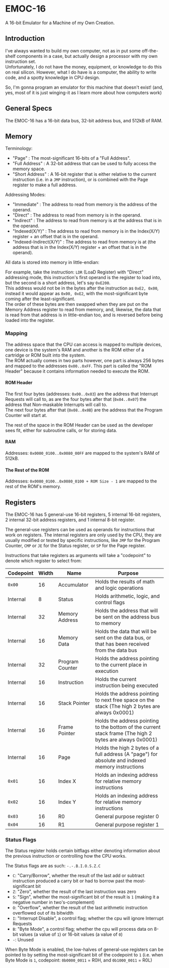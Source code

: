 # EMOC-16

A 16-bit Emulator for a Machine of my Own Creation.

## Introduction

I've always wanted to build my own computer, not as in put some off-the-shelf components in a case, but actually design a processor with my own instruction set.  
Unfortunately, I do not have the money, equipment, or knowledge to do this on real silicon. However, what I do have is a computer, the ability to write code, and a spotty knowledge in CPU design.

So, I'm gonna program an emulator for this machine that doesn't exist! (and, yes, most of it is just winging-it as I learn more about how computers work)

## General Specs

The EMOC-16 has a 16-bit data bus, 32-bit address bus, and 512kB of RAM.

## Memory

Terminology:

- "Page" : The most-significant 16-bits of a "Full Address".
- "Full Address" : A 32-bit address that can be used to fully access the memory space.
- "Short Address" : A 16-bit register that is either relative to the current instruction (i.e. in a `JMP` instruction), or is combined with the Page register to make a full address.

Addressing Modes:

- "Immediate" : The address to read from memory is the address of the operand.
- "Direct" : The address to read from memory is in the operand.
- "Indirect" : The address to read from memory is at the address that is in the operand.
- "Indexed(X/Y)" : The address to read from memory is in the Index(X/Y) register + an offset that is in the operand.
- "Indexed-Indirect(X/Y)" : The address to read from memory is at (the address that is in the Index(X/Y) register + an offset that is in the operand).

All data is stored into memory in little-endian:

For example, take the instruction: `LDR` (LoaD Register) with "Direct" addressing mode, this instruction's first operand is the register to load into, but the second is a short address, let's say `0xE200`.  
This address would not be in the bytes after the instruction as `0xE2, 0x00`, instead it would appear as `0x00, 0xE2`, with the most-significant byte coming after the least-significant.  
The order of these bytes are then swapped when they are put on the Memory Address register to read from memory, and, likewise, the data that is read from that address is in little-endian too, and is reversed before being loaded into the register.

### Mapping

The address space that the CPU can access is mapped to multiple devices, one device is the system's RAM and another is the ROM either of a cartridge or ROM built into the system.  
The ROM actually comes in two parts however, one part is always 256 bytes and mapped to the addresses `0x00..0xFF`. This part is called the "ROM Header" because it contains information needed to execute the ROM.

#### ROM Header

The first four bytes (addresses: `0x00..0x03`) are the address that Interrupt Requests will call to, as are the four bytes after that (`0x04..0x07`) the address that Non-maskable Interrupts will call to.  
The next four bytes after that (`0x08..0x0B`) are the address that the Program Counter will start at.

The rest of the space in the ROM Header can be used as the developer sees fit, either for subroutine calls, or for storing data.

#### RAM

Addresses: `0x0000_0100..0x0080_00FF` are mapped to the system's RAM of 512kB.

#### The Rest of the ROM

Addresses: `0x0080_0100..0x0080_0100 + ROM Size - 1` are mapped to the rest of the ROM's memory.

## Registers

The EMOC-16 has 5 general-use 16-bit registers, 5 internal 16-bit registers, 2 internal 32-bit address registers, and 1 internal 8-bit register.

The general-use registers can be used as operands for instructions that work on registers.
The internal registers are only used by the CPU, they are usually modified or tested by specific instructions, like `JMP` for the Program Counter, `CMP` or `JE` for the Status register, or `SP` for the Page register.

Instructions that take registers as arguments will take a "codepoint" to denote which register to select from:

| Codepoint   | Width | Name            | Purpose                                                                                                                           |
| ----------- | ----- | --------------- | --------------------------------------------------------------------------------------------------------------------------------- |
| `0x00`      | 16    | Accumulator     | Holds the results of math and logic operations                                                                                    |
| Internal    | 8     | Status          | Holds arithmetic, logic, and control flags                                                                                        |
| Internal    | 32    | Memory Address  | Holds the address that will be sent on the address bus to memory                                                                  |
| Internal    | 16    | Memory Data     | Holds the data that will be sent on the data bus, or that has been received from the data bus                                     |
| Internal    | 32    | Program Counter | Holds the address pointing to the current place in execution                                                                      |
| Internal    | 16    | Instruction     | Holds the current instruction being executed                                                                                      |
| Internal    | 16    | Stack Pointer   | Holds the address pointing to next free space on the stack (The high 2 bytes are always 0x0001)                                   |
| Internal    | 16    | Frame Pointer   | Holds the address pointing to the bottom of the current stack frame (The high 2 bytes are always 0x0001)                          |
| Internal    | 16    | Page            | Holds the high 2 bytes of a full address (A "page") for absolute and indexed memory instructions                                  |
| `0x01`      | 16    | Index X         | Holds an indexing address for relative memory instructions                                                                        |
| `0x02`      | 16    | Index Y         | Holds an indexing address for relative memory instructions                                                                        |
| `0x03`      | 16    | R0              | General purpose register 0                                                                                                        |
| `0x04`      | 16    | R1              | General purpose register 1                                                                                                        |

### Status Flags

The Status register holds certain bitflags either denoting information about the previous instruction or controlling how the CPU works.

The Status flags are as such: `-.-.B.I.O.S.Z.C`

- `C`: "Carry/Borrow", whether the result of the last add or subtract instruction produced a carry bit or had to borrow past the most-significant bit
- `Z`: "Zero", whether the result of the last instruction was zero
- `S`: "Sign", whether the most-significant bit of the result is `1` (making it a negative number in two's-complement)
- `O`: "Overflow", whether the result of the last arithmetic instruction overflowed out of its bitwidth
- `I`: "Interrupt Disable", a control flag; whether the cpu will ignore Interrupt Requests
- `B`: "Byte Mode", a control flag; whether the cpu will process data on 8-bit values (a value of `1`) or 16-bit values (a value of `0`)
- `-`: Unused

When Byte Mode is enabled, the low-halves of general-use registers can be pointed to by setting the most-significant bit of the codepoint to `1` (i.e. when Byte Mode is `1`, codepoint: `0b0000_0011` = R0H, and `0b1000_0011` = R0L)
